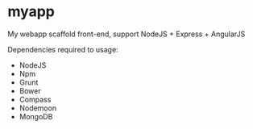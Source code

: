 # myapp
My webapp scaffold front-end, support NodeJS + Express + AngularJS

Dependencies required to usage:
- NodeJS
- Npm
- Grunt
- Bower
- Compass
- Nodemoon
- MongoDB
